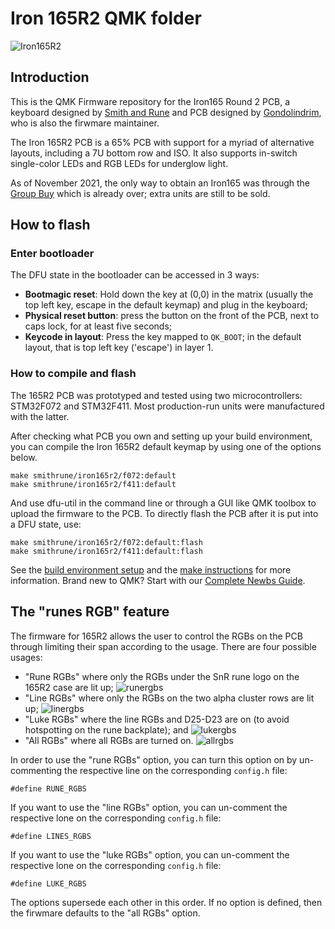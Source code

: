 # Iron 165R2 QMK folder

![Iron165R2](https://i.imgur.com/jPamxKuh.jpg)

## Introduction

This is the QMK Firmware repository for the Iron165 Round 2 PCB, a keyboard designed by [Smith and Rune](https://smithrune.com/) and PCB designed by [Gondolindrim](http://github.com/Gondolindrim), who is also the firwmare maintainer.

The Iron 165R2 PCB is a 65% PCB with support for a myriad of alternative layouts, including a 7U bottom row and ISO. It also supports in-switch single-color LEDs and RGB LEDs for underglow light.

As of November 2021, the only way to obtain an Iron165 was through the [Group Buy](https://geekhack.org/index.php?topic=110985) which is already over; extra units are still to be sold.

## How to flash

### Enter bootloader

The DFU state in the bootloader can be accessed in 3 ways:

* **Bootmagic reset**: Hold down the key at (0,0) in the matrix (usually the top left key, escape in the default keymap) and plug in the keyboard;
* **Physical reset button**: press the button on the front of the PCB, next to caps lock, for at least five seconds;
* **Keycode in layout**: Press the key mapped to `QK_BOOT`; in the default layout, that is top left key ('escape') in layer 1.

### How to compile and flash

The 165R2 PCB was prototyped and tested using two microcontrollers: STM32F072 and STM32F411. Most production-run units were manufactured with the latter. 

After checking what PCB you own and setting up your build environment, you can compile the Iron 165R2 default keymap by using one of the options below.

    make smithrune/iron165r2/f072:default
    make smithrune/iron165r2/f411:default

And use dfu-util in the command line or through a GUI like QMK toolbox to upload the firmware to the PCB. To directly flash the PCB after it is put into a DFU state, use:

    make smithrune/iron165r2/f072:default:flash
    make smithrune/iron165r2/f411:default:flash

See the [build environment setup](https://docs.qmk.fm/#/getting_started_build_tools) and the [make instructions](https://docs.qmk.fm/#/getting_started_make_guide) for more information. Brand new to QMK? Start with our [Complete Newbs Guide](https://docs.qmk.fm/#/newbs).

## The "runes RGB" feature

The firmware for 165R2 allows the user to control the RGBs on the PCB through limiting their span according to the usage. There are four possible usages:

- "Rune RGBs" where only the RGBs under the SnR rune logo on the 165R2 case are lit up;
![runergbs](https://i.imgur.com/HzpnsdL.jpg)
- "Line RGBs" where only the RGBs on the two alpha cluster rows are lit up;
![linergbs](https://i.imgur.com/A1YThUr.jpg)
- "Luke RGBs" where the line RGBs and D25-D23 are on (to avoid hotspotting on the rune backplate); and
![lukergbs](https://i.imgur.com/PnuuX3F.jpg)
- "All RGBs" where all RGBs are turned on.
![allrgbs](https://i.imgur.com/cX9KnTP.jpg)

In order to use the "rune RGBs" option, you can turn this option on by un-commenting the respective line on the corresponding `config.h` file:
    
    #define RUNE_RGBS

If you want to use the "line RGBs" option, you can un-comment the respective lone on the corresponding `config.h` file:

    #define LINES_RGBS

If you want to use the "luke RGBs" option, you can un-comment the respective lone on the corresponding `config.h` file:

    #define LUKE_RGBS

The options supersede each other in this order. If no option is defined, then the firwmare defaults to the "all RGBs" option.
